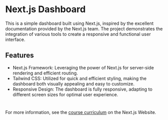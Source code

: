 # Next.js Dashboard

This is a simple dashboard built using Next.js, inspired by the excellent documentation provided by the Next.js team. The project demonstrates the integration of various tools to create a responsive and functional user interface.

## Features
* Next.js Framework: Leveraging the power of Next.js for server-side rendering and efficient routing.
* Tailwind CSS: Utilized for quick and efficient styling, making the dashboard both visually appealing and easy to customize.
* Responsive Design: The dashboard is fully responsive, adapting to different screen sizes for optimal user experience.

#

For more information, see the [course curriculum](https://nextjs.org/learn) on the Next.js Website.
